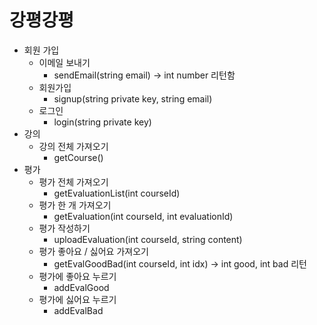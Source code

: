 # 강평강평

- 회원 가입
  - 이메일 보내기
    - sendEmail(string email) -> int number 리턴함
  - 회원가입
    - signup(string private key, string email)
  - 로그인
    - login(string private key)
- 강의
  - 강의 전체 가져오기
    - getCourse()
- 평가
  - 평가 전체 가져오기
    - getEvaluationList(int courseId)
  - 평가 한 개 가져오기
    - getEvaluation(int courseId, int evaluationId)
  - 평가 작성하기
    - uploadEvaluation(int courseId, string content)
  - 평가 좋아요 / 싫어요 가져오기
    - getEvalGoodBad(int courseId, int idx) -> int good, int bad 리턴
  - 평가에 좋아요 누르기
    - addEvalGood
  - 평가에 싫어요 누르기
    - addEvalBad
